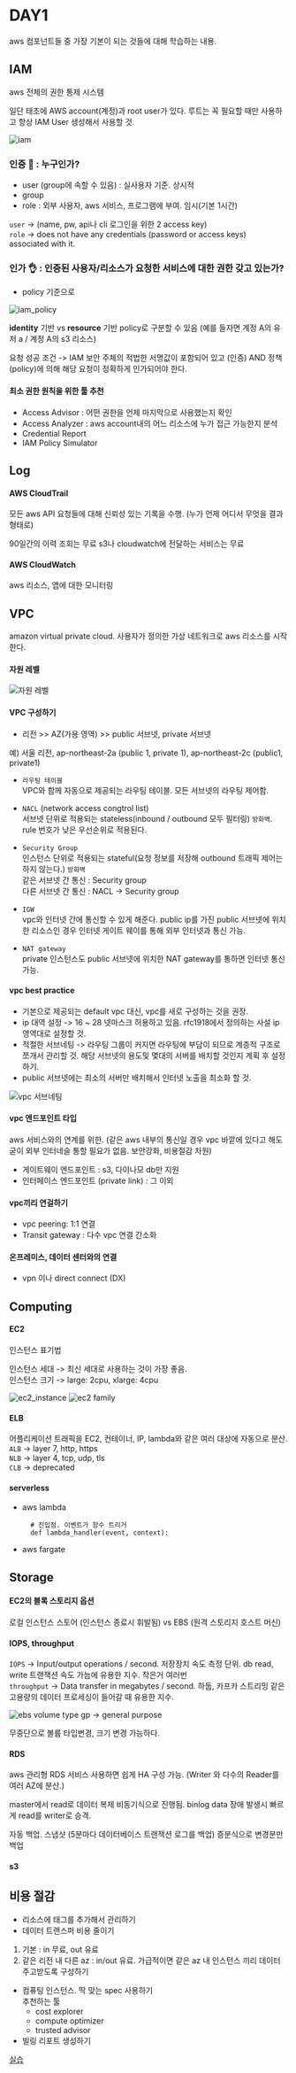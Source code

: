 DAY1
====
aws 컴포넌트들 중 가장 기본이 되는 것들에 대해 학습하는 내용.

IAM
---
aws 전체의 권한 통제 시스템

일단 태초에 AWS account(계정)과 root user가 있다. 루트는 꼭 필요할 때만 사용하고 항상 IAM User 생성해서 사용할 것.

![iam](./image/iam.png)

### 인증 🎫 : 누구인가? 
- user (group에 속할 수 있음) : 실사용자 기준. 상시적 
- group
- role : 외부 사용자, aws 서비스, 프로그램에 부여. 임시(기본 1시간)

`user` -> (name, pw, api나 cli 로그인을 위한 2 access key)  
`role` -> does not have any credentials (password or access keys) associated with it. 

### 인가 👌 : 인증된 사용자/리소스가 요청한 서비스에 대한 권한 갖고 있는가?
- policy 기준으로

![iam_policy](./image/iam_policy.png)

**identity** 기반 vs **resource** 기반 policy로 구분할 수 있음
(예를 들자면 계정 A의 유저 a / 계정 A의 s3 리소스)

요청 성공 조건 -> IAM 보안 주체의 적법한 서명값이 포함되어 있고 (인증) AND 정책 (policy)에 의해 해당 요청이 정확하게 인가되어야 한다.

#### 최소 권한 원칙을 위한 툴 추천
- Access Advisor : 어떤 권한을 언제 마지막으로 사용했는지 확인
- Access Analyzer : aws account내의 어느 리소스에 누가 접근 가능한지 분석
- Credential Report 
- IAM Policy Simulator


Log
---
#### AWS CloudTrail
모든 aws API 요청들에 대해 신뢰성 있는 기록을 수행. (누가 언제 어디서 무엇을 결과 형태로)

90일간의 이력 조회는 무료
s3나 cloudwatch에 전달하는 서비스는 무료

#### AWS CloudWatch
aws 리소스, 앱에 대한 모니터링


VPC
---
amazon virtual private cloud. 사용자가 정의한 가상 네트워크로 aws 리소스를 시작한다.

#### 자원 레벨
![자원 레벨](./image/network_resource.png)

#### VPC 구성하기
- 리전 >> AZ(가용 영역) >> public 서브넷, private 서브넷  

예) 서울 리전, ap-northeast-2a (public 1, private 1), ap-northeast-2c (public1, private1)

- `라우팅 테이블`  
VPC와 함께 자동으로 제공되는 라우팅 테이블. 모든 서브넷의 라우팅 제어함.

- `NACL` (network access congtrol list)  
서브넷 단위로 적용되는 stateless(inbound / outbound 모두 필터링) `방화벽`. rule 번호가 낮은 우선순위로 적용된다. 

- `Security Group`  
인스턴스 단위로 적용되는 stateful(요청 정보를 저장해 outbound 트래픽 제어는 하지 않는다.) `방화벽`  
같은 서브넷 간 통신 : Security group  
다른 서브넷 간 통신 : NACL -> Security group  

- `IGW`  
vpc와 인터넷 간에 통신할 수 있게 해준다. public ip를 가진 public 서브넷에 위치한 리소스인 경우 인터넷 게이트 웨이를 통해 외부 인터넷과 통신 가능.

- `NAT gateway`  
private 인스턴스도 public 서브넷에 위치한 NAT gateway를 통하면 인터넷 통신 가능.

#### vpc best practice
- 기본으로 제공되는 default vpc 대신, vpc를 새로 구성하는 것을 권장.  
- ip 대역 설정 -> 16 ~ 28 넷마스크 허용하고 있음. rfc1918에서 정의하는 사설 ip 영역대로 설정할 것.  
- 적절한 서브네팅 -> 라우팅 그룹이 커지면 라우팅에 부담이 되므로 계층적 구조로 쪼개서 관리할 것. 해당 서브넷의 용도및 몇대의 서버를 배치할 것인지 계획 후 설정하기. 
- public 서브넷에는 최소의 서버만 배치해서 인터넷 노출을 최소화 할 것.  

![vpc 서브네팅](./image/vpc_subnetting.png)

#### vpc 엔드포인트 타입
aws 서비스와의 연계를 위한. (같은 aws 내부의 통신일 경우 vpc 바깥에 있다고 해도 굳이 외부 인터네슬 통할 필요가 없음. 보안강화, 비용절감 차원)
- 게이트웨이 엔드포인트 : s3, 다이나모 db만 지원
- 인터페이스 엔드포인트 (private link) : 그 이외

#### vpc끼리 연걸하기
- vpc peering: 1:1 연결
- Transit gateway : 다수 vpc 연결 간소화

#### 온프레미스, 데이터 센터와의 연결
- vpn 이나 direct connect (DX)

Computing
---------
#### EC2
인스턴스 표기법

인스턴스 세대 -> 최신 세대로 사용하는 것이 가장 좋음.  
인스턴스 크기 -> large: 2cpu, xlarge: 4cpu

![ec2_instance](./image/ec2_instance.png)
![ec2 family](./image/ec2_family.png)

#### ELB
어플리케이션 트래픽을 EC2, 컨테이너, IP, lambda와 같은 여러 대상에 자동으로 분산.  
`ALB` -> layer 7, http, https  
`NLB` -> layer 4, tcp, udp, tls  
`CLB` -> deprecated  

#### serverless
- aws lambda
  ```
    # 진입점. 이벤트가 함수 트리거
    def lambda_handler(event, context):
  ```
- aws fargate

Storage
-------
#### EC2의 블록 스토리지 옵션
로컬 인스턴스 스토어 (인스턴스 종료시 휘발됨) vs EBS (원격 스토리지 호스트 머신)

#### IOPS, throughput
`IOPS` -> Input/output operations / second. 저장장치 속도 측정 단위. db read, write 트랜잭션 속도 가늠에 유용한 지수. 작은거 여러번  
`throughput` -> Data transfer in megabytes / second. 하둡, 카프카 스트리밍 같은 고용량의 데이터 프로세싱이 들어갈 때 유용한 지수.  

![ebs volume type](./image/ebs_volumne_type.png)
gp -> general purpose

무중단으로 볼륨 타입변경, 크기 변경 가능하다.

#### RDS
aws 관리형 RDS 서비스 사용하면 쉽게 HA 구성 가능. (Writer 와 다수의 Reader를 여러 AZ에 분산.)

master에서 read로 데이터 복제 비동기식으로 진행됨. binlog data
장애 발생시 빠르게 read를 writer로 승격.

자동 백업. 스냅샷 (5분마다 데이터베이스 트랜잭션 로그를 백업)
증분식으로 변경분만 백업

#### s3


비용 절감
-------
- 리소스에 태그를 추가해서 관리하기
- 데이터 트랜스퍼 비용 줄이기
1) 기본 : in 무료, out 유료
2) 같은 리전 내 다른 az : in/out 유료. 가급적이면 같은 az 내 인스턴스 끼리 데이터 주고받도록 구성하기
- 컴퓨팅 인스턴스. 딱 맞는 spec 사용하기  
추천하는 툴
    - cost explorer
    - compute optimizer
    - trusted advisor
- 빌링 리포트 생성하기


[실습](hands_on_lab.md)